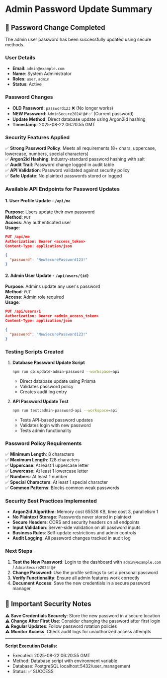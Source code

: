 # Admin Password Update Summary

## 🔐 Password Change Completed

The admin user password has been successfully updated using secure methods.

### User Details
- **Email**: `admin@example.com`
- **Name**: System Administrator
- **Roles**: `user`, `admin`
- **Status**: Active

### Password Changes
- **OLD Password**: `password123` ❌ (No longer works)
- **NEW Password**: `AdminSecure2024!@#` ✅ (Current password)
- **Update Method**: Direct database update using Argon2id hashing
- **Timestamp**: 2025-08-22 06:20:55 GMT

### Security Features Applied
✅ **Strong Password Policy**: Meets all requirements (8+ chars, uppercase, lowercase, numbers, special characters)  
✅ **Argon2id Hashing**: Industry-standard password hashing with salt  
✅ **Audit Trail**: Password change logged in audit table  
✅ **API Validation**: Password validated against security policy  
✅ **Safe Update**: No plaintext passwords stored or logged  

### Available API Endpoints for Password Updates

#### 1. User Profile Update - `/api/me`
**Purpose**: Users update their own password  
**Method**: `PUT`  
**Access**: Any authenticated user  
**Usage**:
```json
PUT /api/me
Authorization: Bearer <access_token>
Content-Type: application/json

{
  "password": "NewSecurePassword123!"
}
```

#### 2. Admin User Update - `/api/users/{id}`
**Purpose**: Admins update any user's password  
**Method**: `PUT`  
**Access**: Admin role required  
**Usage**:
```json
PUT /api/users/1
Authorization: Bearer <admin_access_token>
Content-Type: application/json

{
  "password": "NewSecurePassword123!"
}
```

### Testing Scripts Created

1. **Database Password Update Script**
   ```bash
   npm run db:update-admin-password --workspace=api
   ```
   - Direct database update using Prisma
   - Validates password policy
   - Creates audit log entry

2. **API Password Update Test**
   ```bash
   npm run test:admin-password-api --workspace=api
   ```
   - Tests API-based password updates
   - Validates login with new password
   - Tests admin functionality

### Password Policy Requirements

✅ **Minimum Length**: 8 characters  
✅ **Maximum Length**: 128 characters  
✅ **Uppercase**: At least 1 uppercase letter  
✅ **Lowercase**: At least 1 lowercase letter  
✅ **Numbers**: At least 1 number  
✅ **Special Characters**: At least 1 special character  
✅ **Common Patterns**: Blocks common weak passwords  

### Security Best Practices Implemented

- **Argon2id Algorithm**: Memory cost 65536 KB, time cost 3, parallelism 1
- **No Plaintext Storage**: Passwords never stored in plaintext
- **Secure Headers**: CORS and security headers on all endpoints
- **Input Validation**: Server-side validation on all password inputs
- **Business Rules**: Self-update restrictions and admin controls
- **Audit Logging**: All password changes tracked in audit log

### Next Steps

1. **Test the New Password**: Login to the dashboard with `admin@example.com` / `AdminSecure2024!@#`
2. **Change Password**: Use the profile settings to set a personal password
3. **Verify Functionality**: Ensure all admin features work correctly
4. **Document Access**: Save the new credentials in a secure password manager

## 🚨 Important Security Notes

⚠️ **Save Credentials Securely**: Store the new password in a secure location  
⚠️ **Change After First Use**: Consider changing the password after first login  
⚠️ **Regular Updates**: Follow password rotation policies  
⚠️ **Monitor Access**: Check audit logs for unauthorized access attempts  

---

**Script Execution Details:**
- Executed: 2025-08-22 06:20:55 GMT
- Method: Database script with environment variable
- Database: PostgreSQL localhost:5432/user_management
- Status: ✅ SUCCESS